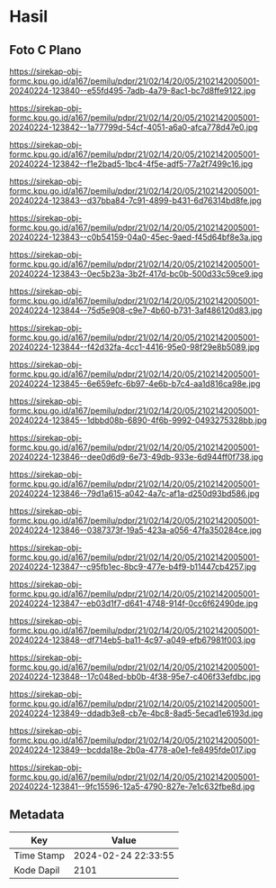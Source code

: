 # Hasil

## Foto C Plano

https://sirekap-obj-formc.kpu.go.id/a167/pemilu/pdpr/21/02/14/20/05/2102142005001-20240224-123840--e55fd495-7adb-4a79-8ac1-bc7d8ffe9122.jpg

https://sirekap-obj-formc.kpu.go.id/a167/pemilu/pdpr/21/02/14/20/05/2102142005001-20240224-123842--1a77799d-54cf-4051-a6a0-afca778d47e0.jpg

https://sirekap-obj-formc.kpu.go.id/a167/pemilu/pdpr/21/02/14/20/05/2102142005001-20240224-123842--f1e2bad5-1bc4-4f5e-adf5-77a2f7499c16.jpg

https://sirekap-obj-formc.kpu.go.id/a167/pemilu/pdpr/21/02/14/20/05/2102142005001-20240224-123843--d37bba84-7c91-4899-b431-6d76314bd8fe.jpg

https://sirekap-obj-formc.kpu.go.id/a167/pemilu/pdpr/21/02/14/20/05/2102142005001-20240224-123843--c0b54159-04a0-45ec-9aed-f45d64bf8e3a.jpg

https://sirekap-obj-formc.kpu.go.id/a167/pemilu/pdpr/21/02/14/20/05/2102142005001-20240224-123843--0ec5b23a-3b2f-417d-bc0b-500d33c59ce9.jpg

https://sirekap-obj-formc.kpu.go.id/a167/pemilu/pdpr/21/02/14/20/05/2102142005001-20240224-123844--75d5e908-c9e7-4b60-b731-3af486120d83.jpg

https://sirekap-obj-formc.kpu.go.id/a167/pemilu/pdpr/21/02/14/20/05/2102142005001-20240224-123844--f42d32fa-4cc1-4416-95e0-98f29e8b5089.jpg

https://sirekap-obj-formc.kpu.go.id/a167/pemilu/pdpr/21/02/14/20/05/2102142005001-20240224-123845--6e659efc-6b97-4e6b-b7c4-aa1d816ca98e.jpg

https://sirekap-obj-formc.kpu.go.id/a167/pemilu/pdpr/21/02/14/20/05/2102142005001-20240224-123845--1dbbd08b-6890-4f6b-9992-0493275328bb.jpg

https://sirekap-obj-formc.kpu.go.id/a167/pemilu/pdpr/21/02/14/20/05/2102142005001-20240224-123846--dee0d6d9-6e73-49db-933e-6d944ff0f738.jpg

https://sirekap-obj-formc.kpu.go.id/a167/pemilu/pdpr/21/02/14/20/05/2102142005001-20240224-123846--79d1a615-a042-4a7c-af1a-d250d93bd586.jpg

https://sirekap-obj-formc.kpu.go.id/a167/pemilu/pdpr/21/02/14/20/05/2102142005001-20240224-123846--0387373f-19a5-423a-a056-47fa350284ce.jpg

https://sirekap-obj-formc.kpu.go.id/a167/pemilu/pdpr/21/02/14/20/05/2102142005001-20240224-123847--c95fb1ec-8bc9-477e-b4f9-b11447cb4257.jpg

https://sirekap-obj-formc.kpu.go.id/a167/pemilu/pdpr/21/02/14/20/05/2102142005001-20240224-123847--eb03d1f7-d641-4748-914f-0cc6f62490de.jpg

https://sirekap-obj-formc.kpu.go.id/a167/pemilu/pdpr/21/02/14/20/05/2102142005001-20240224-123848--df714eb5-ba11-4c97-a049-efb67981f003.jpg

https://sirekap-obj-formc.kpu.go.id/a167/pemilu/pdpr/21/02/14/20/05/2102142005001-20240224-123848--17c048ed-bb0b-4f38-95e7-c406f33efdbc.jpg

https://sirekap-obj-formc.kpu.go.id/a167/pemilu/pdpr/21/02/14/20/05/2102142005001-20240224-123849--ddadb3e8-cb7e-4bc8-8ad5-5ecad1e6193d.jpg

https://sirekap-obj-formc.kpu.go.id/a167/pemilu/pdpr/21/02/14/20/05/2102142005001-20240224-123849--bcdda18e-2b0a-4778-a0e1-fe8495fde017.jpg

https://sirekap-obj-formc.kpu.go.id/a167/pemilu/pdpr/21/02/14/20/05/2102142005001-20240224-123841--9fc15596-12a5-4790-827e-7e1c632fbe8d.jpg


## Metadata

| Key        | Value               |
| ---------- | ------------------- |
| Time Stamp | 2024-02-24 22:33:55 |
| Kode Dapil | 2101                |



